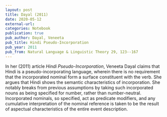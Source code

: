 ```yaml
---
layout: post
title: Dayal (2011)
date: 2020-05-12
external-url:
categories: Notebook
publication: true
pub_author: Dayal, Veneeta
pub_title: Hindi Pseudo-Incorporation
pub_year: 2011
pub_from: Natural Language & Linguistic Theory 29, 123--167
---
```


In her (2011) article *Hindi Pseudo-Incorporation*, Veneeta Dayal claims that Hindi is a pseudo-incorporating language, wherein there is no requirement that the incorporated nominal form a surface constituent with the verb. She argues that Hindi shows the semantic characteristics of incorporation. She notably breaks from previous assumptions by taking such incorporated nouns as being specified for number, rather than number-neutral. Incorporated nominals, so specified, act as predicate modifiers, and any cumulative interpretation of the nominal reference is taken to be the result of aspectual characteristics of the
entire event description.
